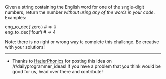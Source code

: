 Given a string containing the English word for one of the single-digit numbers, return the number *without using any of the words in your code*. Examples:

eng_to_dec('zero') # => 0    
eng_to_dec('four') # => 4    

Note: there is no right or wrong way to complete this challenge. Be creative with your solutions!
***
* Thanks to [HazierPhonics](http://www.reddit.com/user/HazierPhonics) for posting this idea on /r/dailyprogrammer_ideas! If you have a problem that you think would be good for us, head over there and contribute!
